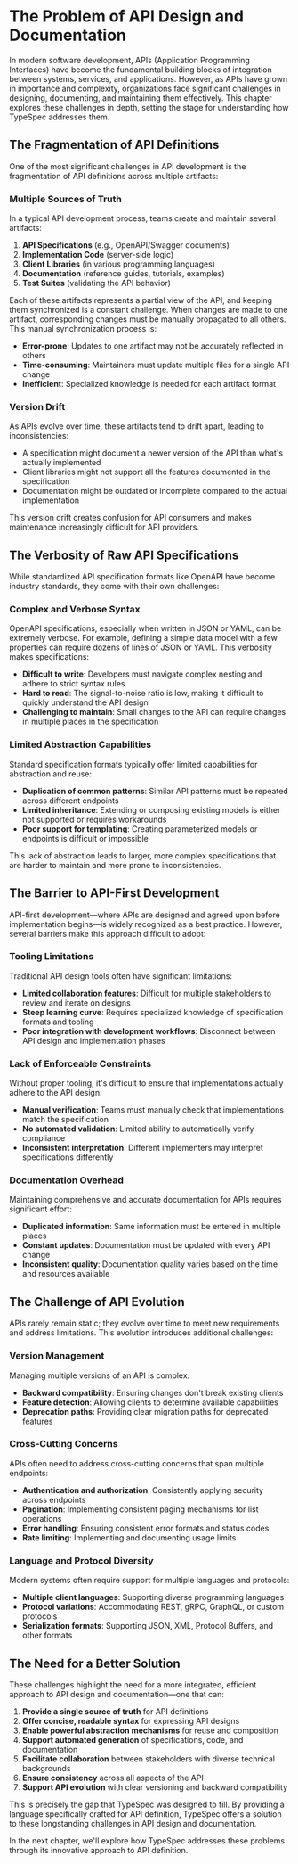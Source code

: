 # The Problem of API Design and Documentation

In modern software development, APIs (Application Programming Interfaces) have become the fundamental building blocks of integration between systems, services, and applications. However, as APIs have grown in importance and complexity, organizations face significant challenges in designing, documenting, and maintaining them effectively. This chapter explores these challenges in depth, setting the stage for understanding how TypeSpec addresses them.

## The Fragmentation of API Definitions

One of the most significant challenges in API development is the fragmentation of API definitions across multiple artifacts:

### Multiple Sources of Truth

In a typical API development process, teams create and maintain several artifacts:

1. **API Specifications** (e.g., OpenAPI/Swagger documents)
2. **Implementation Code** (server-side logic)
3. **Client Libraries** (in various programming languages)
4. **Documentation** (reference guides, tutorials, examples)
5. **Test Suites** (validating the API behavior)

Each of these artifacts represents a partial view of the API, and keeping them synchronized is a constant challenge. When changes are made to one artifact, corresponding changes must be manually propagated to all others. This manual synchronization process is:

- **Error-prone**: Updates to one artifact may not be accurately reflected in others
- **Time-consuming**: Maintainers must update multiple files for a single API change
- **Inefficient**: Specialized knowledge is needed for each artifact format

### Version Drift

As APIs evolve over time, these artifacts tend to drift apart, leading to inconsistencies:

- A specification might document a newer version of the API than what's actually implemented
- Client libraries might not support all the features documented in the specification
- Documentation might be outdated or incomplete compared to the actual implementation

This version drift creates confusion for API consumers and makes maintenance increasingly difficult for API providers.

## The Verbosity of Raw API Specifications

While standardized API specification formats like OpenAPI have become industry standards, they come with their own challenges:

### Complex and Verbose Syntax

OpenAPI specifications, especially when written in JSON or YAML, can be extremely verbose. For example, defining a simple data model with a few properties can require dozens of lines of JSON or YAML. This verbosity makes specifications:

- **Difficult to write**: Developers must navigate complex nesting and adhere to strict syntax rules
- **Hard to read**: The signal-to-noise ratio is low, making it difficult to quickly understand the API design
- **Challenging to maintain**: Small changes to the API can require changes in multiple places in the specification

### Limited Abstraction Capabilities

Standard specification formats typically offer limited capabilities for abstraction and reuse:

- **Duplication of common patterns**: Similar API patterns must be repeated across different endpoints
- **Limited inheritance**: Extending or composing existing models is either not supported or requires workarounds
- **Poor support for templating**: Creating parameterized models or endpoints is difficult or impossible

This lack of abstraction leads to larger, more complex specifications that are harder to maintain and more prone to inconsistencies.

## The Barrier to API-First Development

API-first development—where APIs are designed and agreed upon before implementation begins—is widely recognized as a best practice. However, several barriers make this approach difficult to adopt:

### Tooling Limitations

Traditional API design tools often have significant limitations:

- **Limited collaboration features**: Difficult for multiple stakeholders to review and iterate on designs
- **Steep learning curve**: Requires specialized knowledge of specification formats and tooling
- **Poor integration with development workflows**: Disconnect between API design and implementation phases

### Lack of Enforceable Constraints

Without proper tooling, it's difficult to ensure that implementations actually adhere to the API design:

- **Manual verification**: Teams must manually check that implementations match the specification
- **No automated validation**: Limited ability to automatically verify compliance
- **Inconsistent interpretation**: Different implementers may interpret specifications differently

### Documentation Overhead

Maintaining comprehensive and accurate documentation for APIs requires significant effort:

- **Duplicated information**: Same information must be entered in multiple places
- **Constant updates**: Documentation must be updated with every API change
- **Inconsistent quality**: Documentation quality varies based on the time and resources available

## The Challenge of API Evolution

APIs rarely remain static; they evolve over time to meet new requirements and address limitations. This evolution introduces additional challenges:

### Version Management

Managing multiple versions of an API is complex:

- **Backward compatibility**: Ensuring changes don't break existing clients
- **Feature detection**: Allowing clients to determine available capabilities
- **Deprecation paths**: Providing clear migration paths for deprecated features

### Cross-Cutting Concerns

APIs often need to address cross-cutting concerns that span multiple endpoints:

- **Authentication and authorization**: Consistently applying security across endpoints
- **Pagination**: Implementing consistent paging mechanisms for list operations
- **Error handling**: Ensuring consistent error formats and status codes
- **Rate limiting**: Implementing and documenting usage limits

### Language and Protocol Diversity

Modern systems often require support for multiple languages and protocols:

- **Multiple client languages**: Supporting diverse programming languages
- **Protocol variations**: Accommodating REST, gRPC, GraphQL, or custom protocols
- **Serialization formats**: Supporting JSON, XML, Protocol Buffers, and other formats

## The Need for a Better Solution

These challenges highlight the need for a more integrated, efficient approach to API design and documentation—one that can:

1. **Provide a single source of truth** for API definitions
2. **Offer concise, readable syntax** for expressing API designs
3. **Enable powerful abstraction mechanisms** for reuse and composition
4. **Support automated generation** of specifications, code, and documentation
5. **Facilitate collaboration** between stakeholders with diverse technical backgrounds
6. **Ensure consistency** across all aspects of the API
7. **Support API evolution** with clear versioning and backward compatibility

This is precisely the gap that TypeSpec was designed to fill. By providing a language specifically crafted for API definition, TypeSpec offers a solution to these longstanding challenges in API design and documentation.

In the next chapter, we'll explore how TypeSpec addresses these problems through its innovative approach to API definition.
